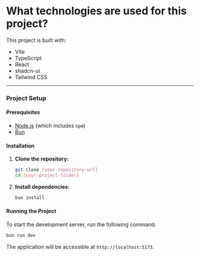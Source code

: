 # What technologies are used for this project?

This project is built with:

  - Vite
  - TypeScript
  - React
  - shadcn-ui
  - Tailwind CSS

-----

### Project Setup

#### Prerequisites

  - [Node.js](https://nodejs.org/en) (which includes `npm`)
  - [Bun](https://bun.sh/)

#### Installation

1.  **Clone the repository:**
    ```bash
    git clone [your-repository-url]
    cd [your-project-folder]
    ```
2.  **Install dependencies:**
    ```bash
    bun install
    ```

#### Running the Project

To start the development server, run the following command:

```bash
bun run dev
```

The application will be accessible at `http://localhost:5173`.
